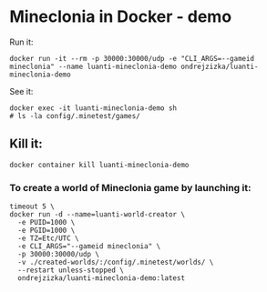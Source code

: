# Mineclonia in Docker - demo

Run it:
```shell
docker run -it --rm -p 30000:30000/udp -e "CLI_ARGS=--gameid mineclonia" --name luanti-mineclonia-demo ondrejzizka/luanti-mineclonia-demo
```

See it:
```shell
docker exec -it luanti-mineclonia-demo sh
# ls -la config/.minetest/games/
```

##  Kill it:
```shell
docker container kill luanti-mineclonia-demo
```



### To create a world of Mineclonia game by launching it:

```shell
timeout 5 \
docker run -d --name=luanti-world-creator \
  -e PUID=1000 \
  -e PGID=1000 \
  -e TZ=Etc/UTC \
  -e CLI_ARGS="--gameid mineclonia" \
  -p 30000:30000/udp \
  -v ./created-worlds/:/config/.minetest/worlds/ \
  --restart unless-stopped \
  ondrejzizka/luanti-mineclonia-demo:latest
```

